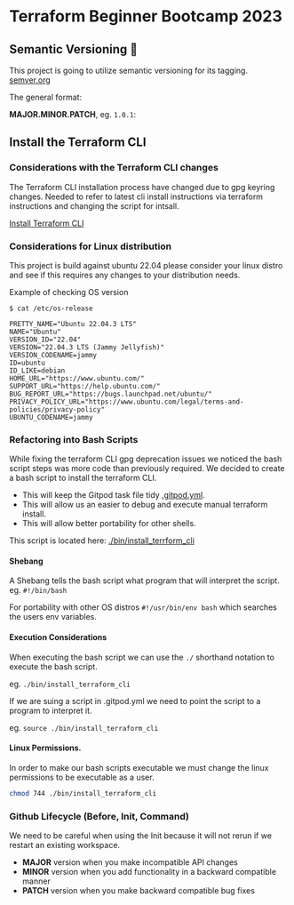 # Terraform Beginner Bootcamp 2023

## Semantic Versioning :mage:

This project is going to utilize semantic versioning for its tagging.
[semver.org](https://semver.org/)

The general format:

**MAJOR.MINOR.PATCH**, eg. `1.0.1`:

## Install the Terraform CLI

### Considerations with the Terraform CLI changes
The Terraform CLI installation process have changed due to gpg keyring changes. Needed to refer to latest cli install instructions via terraform instructions and changing the script for intsall.

[Install Terraform CLI](https://developer.hashicorp.com/terraform/tutorials/aws-get-started/install-cli)

### Considerations for Linux distribution

This project is build against ubuntu 22.04
please consider your linux distro and see if this requires any changes to your distribution needs.

Example of checking OS version
```
$ cat /etc/os-release 

PRETTY_NAME="Ubuntu 22.04.3 LTS"
NAME="Ubuntu"
VERSION_ID="22.04"
VERSION="22.04.3 LTS (Jammy Jellyfish)"
VERSION_CODENAME=jammy
ID=ubuntu
ID_LIKE=debian
HOME_URL="https://www.ubuntu.com/"
SUPPORT_URL="https://help.ubuntu.com/"
BUG_REPORT_URL="https://bugs.launchpad.net/ubuntu/"
PRIVACY_POLICY_URL="https://www.ubuntu.com/legal/terms-and-policies/privacy-policy"
UBUNTU_CODENAME=jammy
```
### Refactoring into Bash Scripts

While fixing the terraform CLI gpg deprecation issues we noticed the bash script steps was more code than previously required. We decided to create a bash script to install the terraform CLI.

- This will keep the Gitpod task file tidy [.gitpod.yml](./.gitpod.yml).
- This will allow us an easier to debug and execute manual terraform install.
- This will allow better portability for other shells.

This script is located here: [./bin/install_terrform_cli](./bin/install_terraform_cli)

#### Shebang

A Shebang tells the bash script what program that will interpret the script. eg. `#!/bin/bash`

For portability with other OS distros `#!/usr/bin/env bash` which searches the users env variables.

#### Execution Considerations

When executing the bash script we can use the `./` shorthand notation to execute the bash script.

eg. `./bin/install_terraform_cli`

If we are suing a script in .gitpod.yml we need to point the script to a program to interpret it.

eg. `source ./bin/install_terraform_cli`

#### Linux Permissions.

In order to make our bash scripts executable we must change the linux permissions to be executable as a user.

```sh
chmod 744 ./bin/install_terraform_cli
```

### Github Lifecycle (Before, Init, Command)

We need to be careful when using the Init because it will not rerun if we restart an existing workspace.

- **MAJOR** version when you make incompatible API changes
- **MINOR** version when you add functionality in a backward compatible manner
- **PATCH** version when you make backward compatible bug fixes